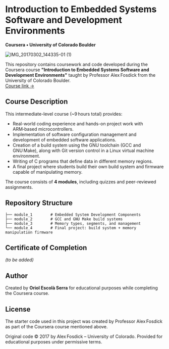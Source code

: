 # Introduction to Embedded Systems Software and Development Environments  
**Coursera • University of Colorado Boulder**

![IMG_20170302_144335-01 (1)](https://github.com/user-attachments/assets/fb59b093-62bd-40b9-a537-283cd5c85a5f)

This repository contains coursework and code developed during the Coursera course **"Introduction to Embedded Systems Software and Development Environments"** taught by Professor Alex Fosdick from the University of Colorado Boulder.  
[Course link →](https://www.coursera.org/learn/introduction-embedded-systems)

## Course Description

This intermediate-level course (~9 hours total) provides:

- Real-world coding experience and hands-on project work with ARM‑based microcontrollers.  
- Implementation of software configuration management and development of embedded software applications.  
- Creation of a build system using the GNU toolchain (GCC and GNU Make), along with Git version control in a Linux virtual machine environment.  
- Writing of C programs that define data in different memory regions.  
- A final project where students build their own build system and firmware capable of manipulating memory.  

The course consists of **4 modules**, including quizzes and peer-reviewed assignments.

## Repository Structure

```
├── module_1        # Embedded System Development Components
├── module_2        # GCC and GNU Make build systems
├── module_3        # Memory types, segments, and management
└── module_4        # Final project: build system + memory manipulation firmware
```

## Certificate of Completion

*(to be added)*  

## Author

Created by **Oriol Escolà Serra** for educational purposes while completing the Coursera course.

## License

The starter code used in this project was created by Professor Alex Fosdick as part of the Coursera course mentioned above.

Original code © 2017 by Alex Fosdick – University of Colorado. Provided for educational purposes under permissive terms.
